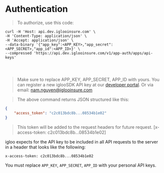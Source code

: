 # Authentication

> To authorize, use this code:

```shell
curl -H 'Host: api.dev.iglooinsure.com' \
-H 'Content-Type: application/json' \
-H 'Accept: application/json' \
--data-binary '{"app_key":<APP_KEY>,"app_secret":<APP_SECRET>,"app_id":<APP_ID>}' \
--compressed 'https://api.dev.iglooinsure.com/v1/app-auth/apps/api-keys'
```

```ruby

```

```python

```

```javascript

```

> Make sure to replace APP_KEY, APP_SECRET, APP_ID with yours. You can register a new iglooSDK API key at our [developer portal](http://developers.iglooinsure.com/). Or via email: nam.nguyen@iglooinsure.com

> The above command returns JSON structured like this:

```json
{
	"access_token": "c2c013bdc8b...08534b1e02"
}
```

> This token will be added to the request headers for future request. [x-access-token: c2c013bdc8b...08534b1e02]

igloo expects for the API key to be included in all API requests to the server in a header that looks like the following:

`x-access-token: c2c013bdc8b...08534b1e02`

<aside class="notice">
You must replace <code>APP_KEY</code>, <code>APP_SECRET</code>, <code>APP_ID</code> with your personal API keys.
</aside>